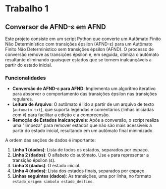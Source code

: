 # Trabalho 1

## Conversor de AFND-ε em AFND

Este projeto consiste em um script Python que converte um Autômato Finito Não Determinístico com transições épsilon (AFND-ε) para um Autômato Finito Não Determinístico sem transições épsilon (AFND). O processo de conversão remove as transições épsilon e, em seguida, otimiza o autômato resultante eliminando quaisquer estados que se tornem inalcançáveis a partir do estado inicial.

### Funcionalidades

-   **Conversão de AFND-ε para AFND**: Implementa um algoritmo iterativo para absorver o comportamento das transições épsilon nas transições regulares.
-   **Leitura de Arquivo**: O autômato é lido a partir de um arquivo de texto (`automato.txt`), que suporta legendas e comentários (linhas iniciadas com `#`) para facilitar a edição e a compreensão.
-   **Remoção de Estados Inalcançáveis**: Após a conversão, o script realiza uma "limpeza" para remover estados que não são mais acessíveis a partir do estado inicial, resultando em um autômato final minimizado.

A ordem das seções de dados é importante:

1.  **Linha 1 (dados)**: Lista de todos os estados, separados por espaço.
2.  **Linha 2 (dados)**: O alfabeto do autômato. Use `e` para representar a transição épsilon (ε).
3.  **Linha 3 (dados)**: O estado inicial.
4.  **Linha 4 (dados)**: Lista dos estados finais, separados por espaço.
5.  **Linhas seguintes (dados)**: As transições, uma por linha, no formato `estado_origem simbolo estado_destino`.
